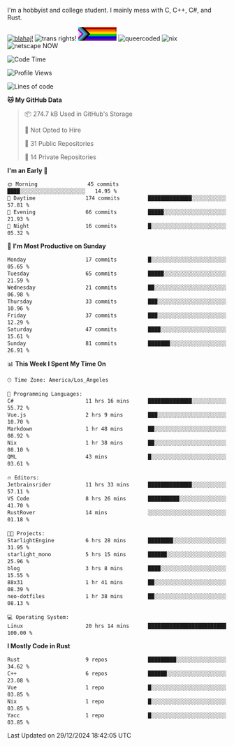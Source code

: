 I'm a hobbyist and college student. I mainly mess with C, C++, C#, and Rust.

[![blahaj!](https://isabelroses.com/static/badges/badges/love_blahaj.gif)](https://www.ikea.com/us/en/p/blahaj-soft-toy-shark-90373590/)
![trans rights!](https://isabelroses.com/static/badges/badges/transnow.png)
![progress pride](https://raw.githubusercontent.com/TheFelidae/88x31/refs/heads/main/images/pride/badge_progress.png?raw=true)
![queercoded](https://isabelroses.com/static/badges/badges/queercoded.webp)
![nix](https://isabelroses.com/static/badges/badges/nix.gif)
![netscape NOW](https://cyber.dabamos.de/88x31/netscapenow30.gif)

<!--START_SECTION:waka-->
![Code Time](http://img.shields.io/badge/Code%20Time-31%20hrs%201%20min-blue)

![Profile Views](http://img.shields.io/badge/Profile%20Views-0-blue)

![Lines of code](https://img.shields.io/badge/From%20Hello%20World%20I%27ve%20Written-415.7%20thousand%20lines%20of%20code-blue)

**🐱 My GitHub Data** 

> 📦 274.7 kB Used in GitHub's Storage 
 > 
> 🚫 Not Opted to Hire
 > 
> 📜 31 Public Repositories 
 > 
> 🔑 14 Private Repositories 
 > 
**I'm an Early 🐤** 

```text
🌞 Morning                45 commits          ████░░░░░░░░░░░░░░░░░░░░░   14.95 % 
🌆 Daytime                174 commits         ██████████████░░░░░░░░░░░   57.81 % 
🌃 Evening                66 commits          █████░░░░░░░░░░░░░░░░░░░░   21.93 % 
🌙 Night                  16 commits          █░░░░░░░░░░░░░░░░░░░░░░░░   05.32 % 
```
📅 **I'm Most Productive on Sunday** 

```text
Monday                   17 commits          █░░░░░░░░░░░░░░░░░░░░░░░░   05.65 % 
Tuesday                  65 commits          █████░░░░░░░░░░░░░░░░░░░░   21.59 % 
Wednesday                21 commits          ██░░░░░░░░░░░░░░░░░░░░░░░   06.98 % 
Thursday                 33 commits          ███░░░░░░░░░░░░░░░░░░░░░░   10.96 % 
Friday                   37 commits          ███░░░░░░░░░░░░░░░░░░░░░░   12.29 % 
Saturday                 47 commits          ████░░░░░░░░░░░░░░░░░░░░░   15.61 % 
Sunday                   81 commits          ███████░░░░░░░░░░░░░░░░░░   26.91 % 
```


📊 **This Week I Spent My Time On** 

```text
🕑︎ Time Zone: America/Los_Angeles

💬 Programming Languages: 
C#                       11 hrs 16 mins      ██████████████░░░░░░░░░░░   55.72 % 
Vue.js                   2 hrs 9 mins        ███░░░░░░░░░░░░░░░░░░░░░░   10.70 % 
Markdown                 1 hr 48 mins        ██░░░░░░░░░░░░░░░░░░░░░░░   08.92 % 
Nix                      1 hr 38 mins        ██░░░░░░░░░░░░░░░░░░░░░░░   08.10 % 
QML                      43 mins             █░░░░░░░░░░░░░░░░░░░░░░░░   03.61 % 

🔥 Editors: 
Jetbrainsrider           11 hrs 33 mins      ██████████████░░░░░░░░░░░   57.11 % 
VS Code                  8 hrs 26 mins       ██████████░░░░░░░░░░░░░░░   41.70 % 
RustRover                14 mins             ░░░░░░░░░░░░░░░░░░░░░░░░░   01.18 % 

🐱‍💻 Projects: 
StarlightEngine          6 hrs 28 mins       ████████░░░░░░░░░░░░░░░░░   31.95 % 
starlight_mono           5 hrs 15 mins       ██████░░░░░░░░░░░░░░░░░░░   25.96 % 
blog                     3 hrs 8 mins        ████░░░░░░░░░░░░░░░░░░░░░   15.55 % 
88x31                    1 hr 41 mins        ██░░░░░░░░░░░░░░░░░░░░░░░   08.39 % 
neo-dotfiles             1 hr 38 mins        ██░░░░░░░░░░░░░░░░░░░░░░░   08.13 % 

💻 Operating System: 
Linux                    20 hrs 14 mins      █████████████████████████   100.00 % 
```

**I Mostly Code in Rust** 

```text
Rust                     9 repos             █████████░░░░░░░░░░░░░░░░   34.62 % 
C++                      6 repos             ██████░░░░░░░░░░░░░░░░░░░   23.08 % 
Vue                      1 repo              █░░░░░░░░░░░░░░░░░░░░░░░░   03.85 % 
Nix                      1 repo              █░░░░░░░░░░░░░░░░░░░░░░░░   03.85 % 
Yacc                     1 repo              █░░░░░░░░░░░░░░░░░░░░░░░░   03.85 % 
```




 Last Updated on 29/12/2024 18:42:05 UTC
<!--END_SECTION:waka-->
